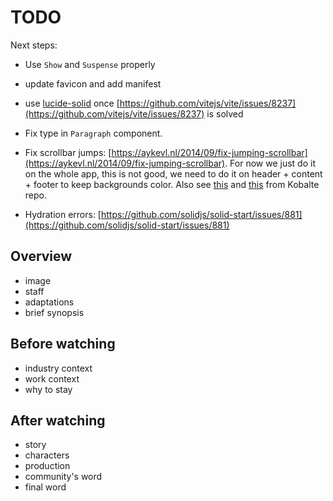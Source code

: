 # TODO

Next steps:

- Use `Show` and `Suspense` properly
- update favicon and add manifest
- use [lucide-solid](https://github.com/lucide-icons/lucide/tree/main/packages/lucide-solid) once [https://github.com/vitejs/vite/issues/8237](https://github.com/vitejs/vite/issues/8237) is solved
- Fix type in `Paragraph` component.
- Fix scrollbar jumps: [https://aykevl.nl/2014/09/fix-jumping-scrollbar](https://aykevl.nl/2014/09/fix-jumping-scrollbar). For now we just do it on the whole app, this is not good, we need to do it on header + content + footer to keep backgrounds color. Also see [this](https://github.com/kobaltedev/kobalte/issues/107) and [this](https://github.com/kobaltedev/kobalte/issues/243) from Kobalte repo.

- Hydration errors: [https://github.com/solidjs/solid-start/issues/881](https://github.com/solidjs/solid-start/issues/881)

## Overview

- image
- staff
- adaptations
- brief synopsis

## Before watching

- industry context
- work context
- why to stay

## After watching

- story
- characters
- production
- community's word
- final word
